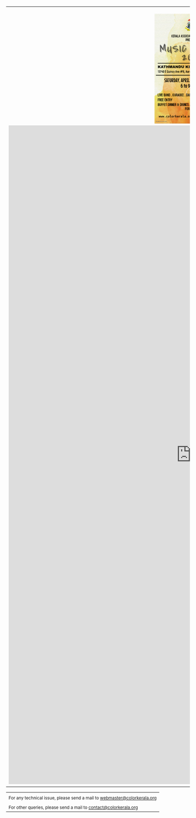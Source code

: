 
<table align="center" style="border:0"> <tr style="border:0"><td align="center" style="border:0"><br/>
  <center><img src="/img/mn2018/MusicNightLogo.jpeg" width="200" height="300" align="center"></center></td></tr>

 <tr style="border:0;background:transparent">
   <td style="border:0"> 
     <iframe src="https://docs.google.com/forms/d/e/1FAIpQLSd_0HGOgHMNLfV_3a4pv4hErJw6ElOETkvQDGB0JDPJHFVUCQ/viewform?usp=sf_link"
             width="999" height="1800" frameborder="0" marginheight="0" marginwidth="0">Loading...</iframe>
     </td></tr>
  </table>
  <table>
  <tr style="border:0;background:transparent">
   <td style="border:0"> <sub> For any technical issue, please send a mail to <u> webmaster@colorkerala.org </u></sub></td></tr>
  <tr style="border:0;background:transparent">
    <td style="border:0">  <sub>For other queries, please send a mail to <u> contact@colorkerala.org </u></sub></td></tr>
  </table>

